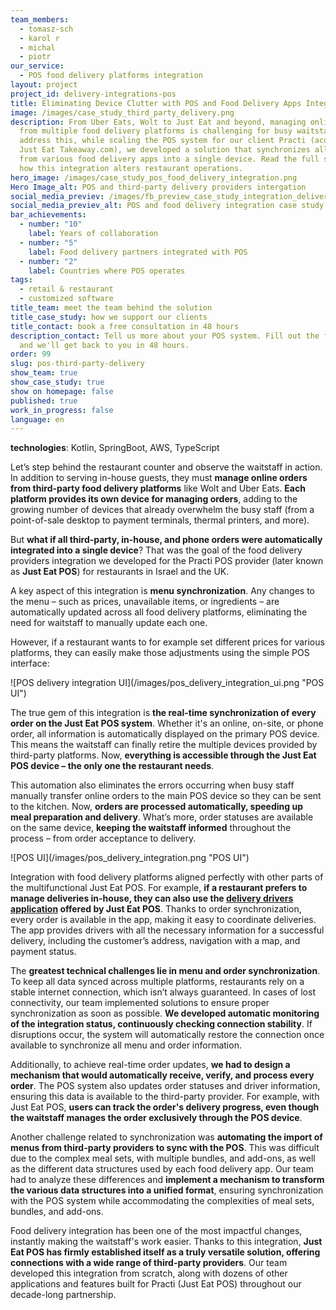 ```yaml
---
team_members:
  - tomasz-sch
  - karol r
  - michal
  - piotr
our_service:
  - POS food delivery platforms integration
layout: project
project_id: delivery-integrations-pos
title: Eliminating Device Clutter with POS and Food Delivery Apps Integration
image: /images/case_study_third_party_delivery.png
description: From Uber Eats, Wolt to Just Eat and beyond, managing online orders
  from multiple food delivery platforms is challenging for busy waitstaff. To
  address this, while scaling the POS system for our client Practi (acquired by
  Just Eat Takeaway.com), we developed a solution that synchronizes all orders
  from various food delivery apps into a single device. Read the full story of
  how this integration alters restaurant operations.
hero_image: /images/case_study_pos_food_delivery_integration.png
Hero Image_alt: POS and third-party delivery providers intergation
social_media_previev: /images/fb_preview_case_study_integration_delivery_providers_pos.png
social_media_previev_alt: POS and food delivery integration case study
bar_achievements:
  - number: "10"
    label: Years of collaboration
  - number: "5"
    label: Food delivery partners integrated with POS
  - number: "2"
    label: Countries where POS operates
tags:
  - retail & restaurant
  - customized software
title_team: meet the team behind the solution
title_case_study: how we support our clients
title_contact: book a free consultation in 48 hours
description_contact: Tell us more about your POS system. Fill out the form below
  and we'll get back to you in 48 hours.
order: 99
slug: pos-third-party-delivery
show_team: true
show_case_study: true
show on homepage: false
published: true
work_in_progress: false
language: en
---
```

<TitleWithIcon sectionTitle="technologies" titleIcon="/images/skills.svg" titleIconAlt="technologies" />

<Gallery images='[{"src":"/images/kotlin_new_stack_logo.svg","alt":"Kotlin"},{"src":"/images/springboot_update.svg","alt":"Spring Boot"},{"src":"/images/aws_stack_logo_update.svg"},{"src":"/images/case-study_typescript_stack-logo.svg","alt":"TypeScript"}]' />

**technologies**: Kotlin, SpringBoot, AWS, TypeScript

<TitleWithIcon sectionTitle="the problem: handling online orders from various third-party delivery providers" titleIcon="/images/icon_title_about.svg" titleIconAlt="problem" />

Let’s step behind the restaurant counter and observe the waitstaff in action. In addition to serving in-house guests, they must **manage online orders from third-party food delivery platforms** like Wolt and Uber Eats. **Each platform provides its own device for managing orders**, adding to the growing number of devices that already overwhelm the busy staff (from a point-of-sale desktop to payment terminals, thermal printers, and more).

But **what if all third-party, in-house, and phone orders were automatically integrated into a single device**? That was the goal of the food delivery providers integration we developed for the Practi POS provider (later known as **Just Eat POS**) for restaurants in Israel and the UK.

<YouTubeEmbed url='https://www.youtube.com/watch?v=-pUtXXxpsFg' />

<TitleWithIcon sectionTitle="the solution: all restaurant orders synchronized on one device" titleIcon="/images/flag.png" titleIconAlt="the solution:" />

A key aspect of this integration is **menu synchronization**. Any changes to the menu – such as prices, unavailable items, or ingredients – are automatically updated across all food delivery platforms, eliminating the need for waitstaff to manually update each one. 

However, if a restaurant wants to for example set different prices for various platforms, they can easily make those adjustments using the simple POS interface:

<div className="image">![POS delivery integration UI](/images/pos_delivery_integration_ui.png "POS UI")</div>

The true gem of this integration is **the real-time synchronization of every order on the Just Eat POS system**. Whether it's an online, on-site, or phone order, all information is automatically displayed on the primary POS device. This means the waitstaff can finally retire the multiple devices provided by third-party platforms. Now, **everything is accessible through the Just Eat POS device – the only one the restaurant needs**.

This automation also eliminates the errors occurring when busy staff manually transfer online orders to the main POS device so they can be sent to the kitchen. Now, **orders are processed automatically, speeding up meal preparation and delivery**. What’s more, order statuses are available on the same device, **keeping the waitstaff informed** throughout the process – from order acceptance to delivery.

<div className="image">![POS UI](/images/pos_delivery_integration.png "POS UI")</div>

Integration with food delivery platforms aligned perfectly with other parts of the multifunctional Just Eat POS. For example, **if a restaurant prefers to manage deliveries in-house, they can also use the [delivery drivers application](/projects/delivery-drivers-app/) offered by Just Eat POS**. Thanks to order synchronization, every order is available in the app, making it easy to coordinate deliveries. The app provides drivers with all the necessary information for a successful delivery, including the customer’s address, navigation with a map, and payment status.

<TitleWithIcon sectionTitle="challenges: synchronization with unstable connection, achieving real-time updates" titleIcon="/images/gearwheel.svg" titleIconAlt="challenge" />

The **greatest technical challenges lie in menu and order synchronization**. To keep all data synced across multiple platforms, restaurants rely on a stable internet connection, which isn’t always guaranteed. In cases of lost connectivity, our team implemented solutions to ensure proper synchronization as soon as possible. **We developed automatic monitoring of the integration status, continuously checking connection stability**. If disruptions occur, the system will automatically restore the connection once available to synchronize all menu and order information.

Additionally, to achieve real-time order updates, **we had to design a mechanism that would automatically receive, verify, and process every order**. The POS system also updates order statuses and driver information, ensuring this data is available to the third-party provider. For example, with Just Eat POS, **users can track the order's delivery progress, even though the waitstaff manages the order exclusively through the POS device**.

Another challenge related to synchronization was **automating the import of menus from third-party providers to sync with the POS**. This was difficult due to the complex meal sets, with multiple bundles, and add-ons, as well as the different data structures used by each food delivery app. Our team had to analyze these differences and **implement a mechanism to transform the various data structures into a unified format**, ensuring synchronization with the POS system while accommodating the complexities of meal sets, bundles, and add-ons.

<TitleWithIcon sectionTitle="the results: standing out through integrations with numerous food delivery providers" titleIcon="/images/icon_result_svg.svg" titleIconAlt="the results of the collaboration" />

Food delivery integration has been one of the most impactful changes, instantly making the waitstaff's work easier. Thanks to this integration, **Just Eat POS has firmly established itself as a truly versatile solution, offering connections with a wide range of third-party providers**. Our team developed this integration from scratch, along with dozens of other applications and features built for Practi (Just Eat POS) throughout our decade-long partnership.